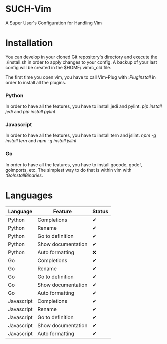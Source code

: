 # SUCH-Vim
A Super User's Configuration for Handling Vim

# Installation
You can develop in your cloned Git repository's directory and execute the ./install.sh in order to apply changes to your config. A backup of your last config will be created in the $HOME/.vimrc_old file.

The first time you open vim, you have to call Vim-Plug with *:PlugInstall* in order to install all the plugins.

### Python

In order to have all the features, you have to install jedi and pylint.
*pip install jedi* and *pip install pylint*

### Javascript

In order to have all the features, you have to install tern and jslint.
*npm -g install tern* and *npm -g install jslint*

### Go

In order to have all the features, you have to install gocode, godef, goimports, etc.
The simplest way to do that is within vim with *:GoInstallBinaries*.

# Languages
|Language|Feature|Status|
|---|---|---|
|Python|Completions|&#10004;|
|Python|Rename|&#10004;|
|Python|Go to definition|&#10004;|
|Python|Show documentation|&#10004;|
|Python|Auto formatting|&#10060;|
|Go|Completions|&#10004;|
|Go|Rename|&#10004;|
|Go|Go to definition|&#10004;|
|Go|Show documentation|&#10004;|
|Go|Auto formatting|&#10004;|
|Javascript|Completions|&#10004;|
|Javascript|Rename|&#10004;|
|Javascript|Go to definition|&#10004;|
|Javascript|Show documentation|&#10004;|
|Javascript|Auto formatting|&#10004;|
